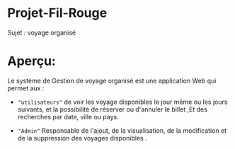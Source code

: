 # Projet-Fil-Rouge
Sujet : voyage organisé

# Aperçu:

Le système de Gestion de voyage organisé est une application Web qui permet aux :
- ``"utilisateurs"`` de  voir les voyage disponibles  le jour même ou les jours suivants, et la possibilité de réserver ou d'annuler le billet ,Et des recherches par date, ville ou pays.

- ``"Admin"``  Responsable de l'ajout, de la visualisation, de la modification et de la suppression des voyages disponibles .
